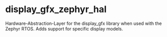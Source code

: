 # display_gfx_zephyr_hal

Hardware-Abstraction-Layer for the display_gfx library when used with the Zephyr RTOS. Adds support for specific display models.

